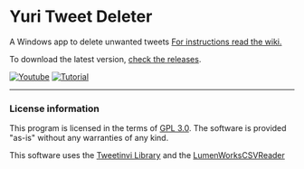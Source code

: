 # Yuri Tweet Deleter
A Windows app to delete unwanted tweets
[For instructions read the wiki.](https://github.com/fellipec/YuriTweetDeleter/wiki)

To download the latest version, [check the releases](https://github.com/fellipec/YuriTweetDeleter/releases).

[![Youtube](https://www.youtube.com/yt/img/logo_1x.png)](https://www.youtube.com/watch?v=YV0OdgZf8lM)
[![Tutorial](https://i.imgur.com/zuNMjEL.png)](https://www.youtube.com/watch?v=YV0OdgZf8lM)

***

### License information

This program is licensed in the terms of [GPL 3.0](https://www.gnu.org/licenses/gpl-3.0.en.html). The software is provided "as-is" without any warranties of any kind.

This software uses the [Tweetinvi Library](https://github.com/linvi/tweetinvi) and the [LumenWorksCSVReader](https://github.com/phatcher/CsvReader)
